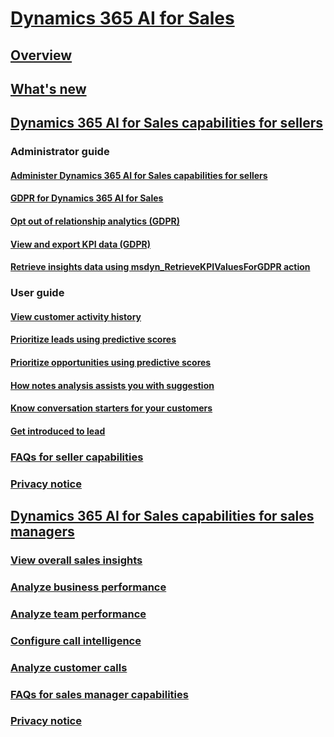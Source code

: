 # [Dynamics 365 AI for Sales](help-hub.md)
## [Overview](overview.md)
## [What's new](whats-new.md)

## [Dynamics 365 AI for Sales capabilities for sellers](../sales/dynamics-365-ai-for-sales.md)
### Administrator guide 
#### [Administer Dynamics 365 AI for Sales capabilities for sellers](../sales/configure-enable-dynamics-365-ai-sales.md)
#### [GDPR for Dynamics 365 AI for Sales](../sales/embedded-intelligence-gdpr.md)
#### [Opt out of relationship analytics (GDPR)](../sales/optout-relationship-analytics-gdpr.md)
#### [View and export KPI data (GDPR)](../sales/view-export-KPI-data-gdpr.md)
#### [Retrieve insights data using msdyn_RetrieveKPIValuesForGDPR action](../sales/retrieve-insights-data-msdyn-RetrieveTypeValuesFromDCI.md)
### User guide
#### [View customer activity history](../sales/relationship-analytics.md)
#### [Prioritize leads using predictive scores](../sales/work-predictive-lead-scoring.md)
#### [Prioritize opportunities using predictive scores](../sales/work-predictive-opportunity-scoring.md)
#### [How notes analysis assists you with suggestion](../sales/notes-analysis.md)
#### [Know conversation starters for your customers](../sales/talking-points.md)
#### [Get introduced to lead](../sales/who-knows-whom.md)
### [FAQs for seller capabilities](faqs-seller-app.md)
### [Privacy notice](privacy-notice-seller.md)

## [Dynamics 365 AI for Sales capabilities for sales managers](../sales/dynamics365-ai-sales-app.md)
### [View overall sales insights](../sales/d365-ai-overview.md)
### [Analyze business performance](../sales/d365-ai-business-performance.md)
### [Analyze team performance](../sales/d365-ai-team-performance.md)
### [Configure call intelligence](../sales/configure-call-intelligence.md)
### [Analyze customer calls](../sales/call-intelligence.md)
### [FAQs for sales manager capabilities](faqs-sales-manager-app.md)
### [Privacy notice](privacy-notice-manager.md)